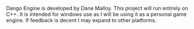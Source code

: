 Dango Engine is developed by Dane Malloy. This project will run entirely on C++. It is intended for windows use as I will be using it as a personal game engine. If feedback is decent I may expand to other platforms.
